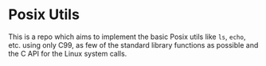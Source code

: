 # Posix Utils

This is a repo which aims to implement the basic Posix utils like `ls`, `echo`, etc. using only C99, as few of the standard library functions as possible and the C API for the Linux system calls.